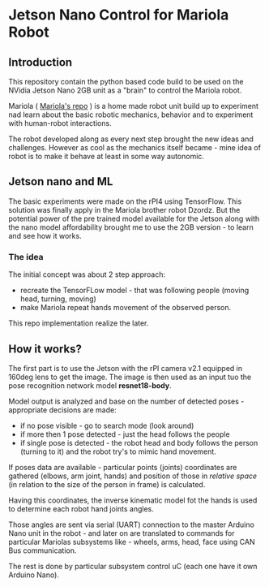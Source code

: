 # Jetson Nano Control for Mariola Robot

## Introduction
This repository contain the python based code build to be used on the NVidia Jetson Nano 2GB unit as a "brain" to control the Mariola robot.

Mariola ( [Mariola's repo](https://github.com/tymancjo/Mariola) ) is a home made robot unit build up to experiment nad learn about the basic robotic mechanics, behavior and to experiment with human-robot interactions. 

The robot developed along as every next step brought the new ideas and challenges. However as cool as the mechanics itself became - mine idea of robot is to make it behave at least in some way autonomic. 

## Jetson nano and ML 
The basic experiments were made on the rPI4 using TensorFlow. This solution was finally apply in the Mariola brother robot Dzordz. 
But the potential power of the pre trained model available for the Jetson along with the nano model affordability brought me to use the 2GB version - to learn and see how it works. 

### The idea
The initial concept was about 2 step approach:

- recreate the TensorFLow model - that was following people (moving head, turning, moving) 
- make Mariola repeat hands movement of the observed person.

This repo implementation realize the later. 

## How it works?

The first part is to use the Jetson with the rPI camera v2.1 equipped in 160deg lens to get the image. 
The image is then used as an input tuo the pose recognition network model __resnet18-body__.

Model output is analyzed and base on the number of detected poses - appropriate decisions are made:

- if no pose visible - go to search mode (look around)
- if more then 1 pose detected - just the head follows the people
- if single pose is detected - the robot head and body follows the person (turning to it) and the robot try's to mimic hand movement. 

If poses data are available - particular points (joints) coordinates are gathered (elbows, arm joint, hands) and position of those in _relative space_ (in relation to the size of the person in frame) is calculated. 

Having this coordinates, the inverse kinematic model fot the hands is used to determine each robot hand joints angles. 

Those angles are sent via serial (UART) connection to the master Arduino Nano unit in the robot - and later on are translated to commands for particular Mariolas subsystems like - wheels, arms, head, face using CAN Bus communication. 

The rest is done by particular subsystem control uC (each one have it own Arduino Nano). 

